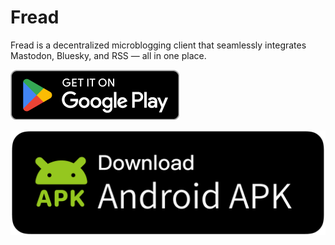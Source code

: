 # Fread

Fread is a decentralized microblogging client that seamlessly integrates Mastodon, Bluesky, and RSS — all in one place. 

[![Get it on Google Play](google-play-download.png)](https://play.google.com/store/apps/details?id=com.zhangke.fread)

[![Download APK](ic_download_apk.png)](https://github.com/0xZhangKe/Fread/releases)

